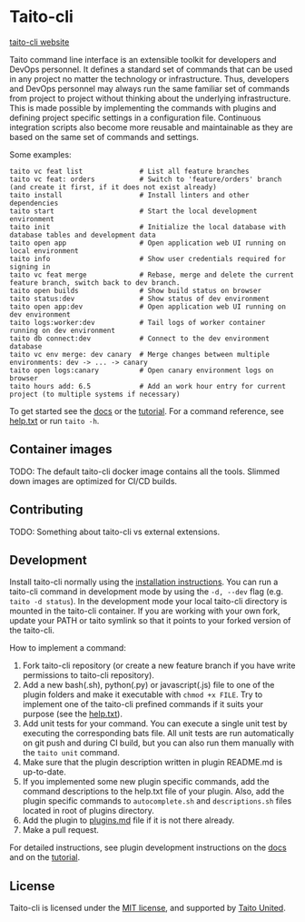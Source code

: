 # Taito-cli

[taito-cli website](https://github.com/TaitoUnited/taito-cli/blob/dev/www/README.md)

Taito command line interface is an extensible toolkit for developers and DevOps personnel. It defines a standard set of commands that can be used in any project no matter the technology or infrastructure. Thus, developers and DevOps personnel may always run the same familiar set of commands from project to project without thinking about the underlying infrastructure. This is made possible by implementing the commands with plugins and defining project specific settings in a configuration file. Continuous integration scripts also become more reusable and maintainable as they are based on the same set of commands and settings.

Some examples:

```
taito vc feat list              # List all feature branches
taito vc feat: orders           # Switch to 'feature/orders' branch (and create it first, if it does not exist already)
taito install                   # Install linters and other dependencies
taito start                     # Start the local development environment
taito init                      # Initialize the local database with database tables and development data
taito open app                  # Open application web UI running on local environment
taito info                      # Show user credentials required for signing in
taito vc feat merge             # Rebase, merge and delete the current feature branch, switch back to dev branch.
taito open builds               # Show build status on browser
taito status:dev                # Show status of dev environment
taito open app:dev              # Open application web UI running on dev environment
taito logs:worker:dev           # Tail logs of worker container running on dev environment
taito db connect:dev            # Connect to the dev environment database
taito vc env merge: dev canary  # Merge changes between multiple environments: dev -> ... -> canary
taito open logs:canary          # Open canary environment logs on browser
taito hours add: 6.5            # Add an work hour entry for current project (to multiple systems if necessary)
```

To get started see the [docs](https://github.com/TaitoUnited/taito-cli/tree/dev/docs/manual/README.md) or the [tutorial](https://github.com/TaitoUnited/taito-cli/tree/dev/docs/tutorial/README.md). For a command reference, see [help.txt](https://github.com/TaitoUnited/taito-cli/blob/dev/help.txt) or run `taito -h`.

## Container images

TODO: The default taito-cli docker image contains all the tools. Slimmed down images are optimized for CI/CD builds.

## Contributing

TODO: Something about taito-cli vs external extensions.

## Development

Install taito-cli normally using the [installation instructions](https://github.com/TaitoUnited/taito-cli/blob/dev/docs/manual/02-installation.md). You can run a taito-cli command in development mode by using the `-d, --dev` flag (e.g. `taito -d status`). In the development mode your local taito-cli directory is mounted in the taito-cli container. If you are working with your own fork, update your PATH or taito symlink so that it points to your forked version of the taito-cli.

How to implement a command:

1. Fork taito-cli repository (or create a new feature branch if you have write permissions to taito-cli repository).
2. Add a new bash(.sh), python(.py) or javascript(.js) file to one of the plugin folders and make it executable with `chmod +x FILE`. Try to implement one of the taito-cli prefined commands if it suits your purpose (see the [help.txt](https://github.com/TaitoUnited/taito-cli/blob/master/help.txt)).
3. Add unit tests for your command. You can execute a single unit test by executing the corresponding bats file. All unit tests are run automatically on git push and during CI build, but you can also run them manually with the `taito unit` command.
4. Make sure that the plugin description written in plugin README.md is up-to-date.
5. If you implemented some new plugin specific commands, add the command descriptions to the help.txt file of your plugin. Also, add the plugin specific commands to `autocomplete.sh` and `descriptions.sh` files located in root of plugins directory.
6. Add the plugin to [plugins.md](https://github.com/TaitoUnited/taito-cli/blob/dev/docs/plugins.md) file if it is not there already.
7. Make a pull request.

For detailed instructions, see plugin development instructions on the [docs](https://github.com/TaitoUnited/taito-cli/tree/dev/docs/manual/09-custom-plugins.md) and on the [tutorial](https://github.com/TaitoUnited/taito-cli/tree/dev/docs/tutorial/16-creating-a-plugin.md).

## License

Taito-cli is licensed under the [MIT license](https://github.com/TaitoUnited/taito-cli/blob/master/LICENSE), and supported by [Taito United](http://taitounited.fi/).

